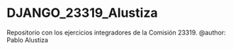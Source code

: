 # DJANGO_23319_Alustiza
Repositorio con los ejercicios integradores de la Comisión 23319. 
@author: Pablo Alustiza
